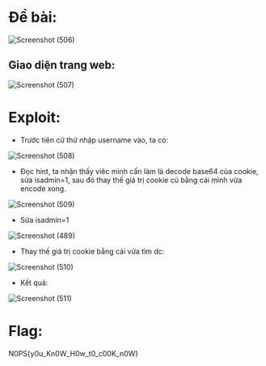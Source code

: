 # Đề bài:
![Screenshot (506)](https://github.com/ductohno/ehc-adward/assets/152991010/710fafc6-9d84-43c8-9291-4816108b16a7)

## Giao diện trang web:
![Screenshot (507)](https://github.com/ductohno/ehc-adward/assets/152991010/c7c4f5a6-e4df-4bcb-af35-34a5f3e6d76d)

# Exploit:
- Trước tiên cứ thử nhập username vào, ta có:

![Screenshot (508)](https://github.com/ductohno/ehc-adward/assets/152991010/e9e011fa-9fb3-4125-9cd4-3a3b01233f77)

- Đọc hint, ta nhận thấy viêc mình cần làm là decode base64 của cookie, sửa isadmin=1, sau đó thay thế giá trị cookie cũ bằng cái mình vừa encode xong.

![Screenshot (509)](https://github.com/ductohno/ehc-adward/assets/152991010/049f951c-097a-4910-b8ee-1a4bd7489e59)

- Sửa isadmin=1

![Screenshot (489)](https://github.com/ductohno/ehc-adward/assets/152991010/d6ffa08b-9016-4932-baaa-af2a7a61f599)

- Thay thế giá trị cookie bằng cái vừa tìm dc:

![Screenshot (510)](https://github.com/ductohno/ehc-adward/assets/152991010/b36a2d79-a871-4c5a-862c-e2f3f1ad47f1)

- Kết quả:

![Screenshot (511)](https://github.com/ductohno/ehc-adward/assets/152991010/e991c223-3560-4fb9-beb0-7e11e4d38dbe)

# Flag:
 N0PS{y0u_Kn0W_H0w_t0_c00K_n0W}
